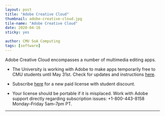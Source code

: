 ```yaml
---
layout: post
title: "Adobe Creative Cloud"
thumbnail: adobe-creative-cloud.jpg
tile-name: "Adobe Creative Cloud"
date: 2020-04-16
sticky: yes

author: CMU SoA Computing
tags: [software]
---
```


Adobe Creative Cloud encompasses a number of multimedia editing apps.

- The University is working with Adobe to make apps temporarily free to CMU students until May 31st. Check for updates and instructions [here](https://www.cmu.edu/computing/software/all/adobecloud/index.html).

- Subscribe [here](https://www.adobe.com/creativecloud/buy/students.html) for a new paid license with student discount.

- Your license should be portable if it is misplaced. Work with Adobe support directly regarding subscription issues: +1-800-443-8158 Monday–Friday 5am–7pm PT.


---